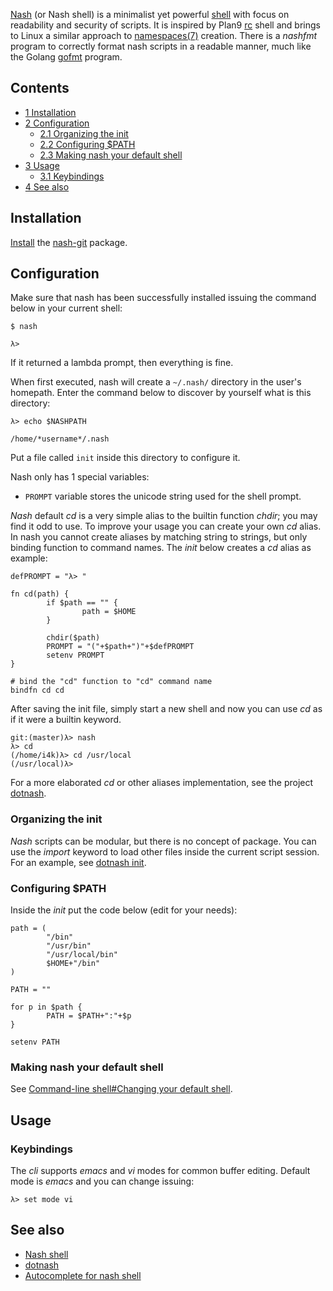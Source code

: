 [Nash](https://github.com/NeowayLabs/nash) (or Nash shell) is a minimalist yet powerful [shell](/index.php/Shell "Shell") with focus on readability and security of scripts. It is inspired by Plan9 [rc](https://en.wikipedia.org/wiki/rc "wikipedia:rc") shell and brings to Linux a similar approach to [namespaces(7)](https://jlk.fjfi.cvut.cz/arch/manpages/man/namespaces.7) creation. There is a *nashfmt* program to correctly format nash scripts in a readable manner, much like the Golang [gofmt](https://golang.org/cmd/gofmt/) program.

## Contents

*   [1 Installation](#Installation)
*   [2 Configuration](#Configuration)
    *   [2.1 Organizing the init](#Organizing_the_init)
    *   [2.2 Configuring $PATH](#Configuring_.24PATH)
    *   [2.3 Making nash your default shell](#Making_nash_your_default_shell)
*   [3 Usage](#Usage)
    *   [3.1 Keybindings](#Keybindings)
*   [4 See also](#See_also)

## Installation

[Install](/index.php/Install "Install") the [nash-git](https://aur.archlinux.org/packages/nash-git/) package.

## Configuration

Make sure that nash has been successfully installed issuing the command below in your current shell:

 `$ nash` 
```
λ>

```

If it returned a lambda prompt, then everything is fine.

When first executed, nash will create a `~/.nash/` directory in the user's homepath. Enter the command below to discover by yourself what is this directory:

 `λ> echo $NASHPATH` 
```
/home/*username*/.nash

```

Put a file called `init` inside this directory to configure it.

Nash only has 1 special variables:

*   `PROMPT` variable stores the unicode string used for the shell prompt.

*Nash* default *cd* is a very simple alias to the builtin function *chdir*; you may find it odd to use. To improve your usage you can create your own *cd* alias. In nash you cannot create aliases by matching string to strings, but only binding function to command names. The *init* below creates a *cd* alias as example:

```
defPROMPT = "λ> "

fn cd(path) {
        if $path == "" {
                path = $HOME
        }

        chdir($path)
        PROMPT = "("+$path+")"+$defPROMPT
        setenv PROMPT
}

# bind the "cd" function to "cd" command name
bindfn cd cd
```

After saving the init file, simply start a new shell and now you can use *cd* as if it were a builtin keyword.

```
git:(master)λ> nash
λ> cd
(/home/i4k)λ> cd /usr/local
(/usr/local)λ>

```

For a more elaborated *cd* or other aliases implementation, see the project [dotnash](https://github.com/tiago4orion/dotnash).

### Organizing the init

*Nash* scripts can be modular, but there is no concept of package. You can use the *import* keyword to load other files inside the current script session. For an example, see [dotnash init](https://github.com/tiago4orion/dotnash/blob/master/init).

### Configuring $PATH

Inside the *init* put the code below (edit for your needs):

```
path = (
        "/bin"
        "/usr/bin"
        "/usr/local/bin"
        $HOME+"/bin"
)

PATH = ""

for p in $path {
        PATH = $PATH+":"+$p
}

setenv PATH
```

### Making nash your default shell

See [Command-line shell#Changing your default shell](/index.php/Command-line_shell#Changing_your_default_shell "Command-line shell").

## Usage

### Keybindings

The *cli* supports *emacs* and *vi* modes for common buffer editing. Default mode is *emacs* and you can change issuing:

```
λ> set mode vi

```

## See also

*   [Nash shell](https://github.com/NeowayLabs/nash)
*   [dotnash](https://github.com/tiago4orion/dotnash)
*   [Autocomplete for nash shell](https://github.com/NeowayLabs/nashcomplete)